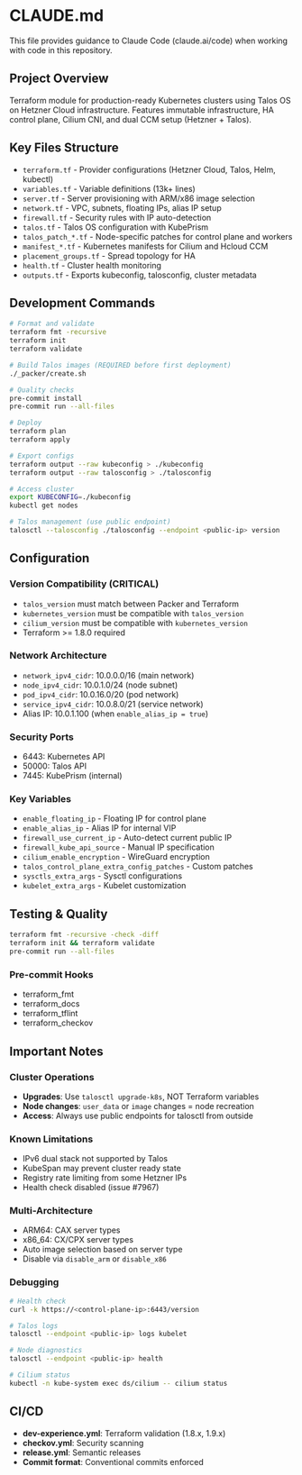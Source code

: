 # CLAUDE.md

This file provides guidance to Claude Code (claude.ai/code) when working with code in this repository.

## Project Overview

Terraform module for production-ready Kubernetes clusters using Talos OS on Hetzner Cloud infrastructure. Features immutable infrastructure, HA control plane, Cilium CNI, and dual CCM setup (Hetzner + Talos).

## Key Files Structure
- `terraform.tf` - Provider configurations (Hetzner Cloud, Talos, Helm, kubectl)
- `variables.tf` - Variable definitions (13k+ lines)
- `server.tf` - Server provisioning with ARM/x86 image selection
- `network.tf` - VPC, subnets, floating IPs, alias IP setup
- `firewall.tf` - Security rules with IP auto-detection
- `talos.tf` - Talos OS configuration with KubePrism
- `talos_patch_*.tf` - Node-specific patches for control plane and workers
- `manifest_*.tf` - Kubernetes manifests for Cilium and Hcloud CCM
- `placement_groups.tf` - Spread topology for HA
- `health.tf` - Cluster health monitoring
- `outputs.tf` - Exports kubeconfig, talosconfig, cluster metadata

## Development Commands

```bash
# Format and validate
terraform fmt -recursive
terraform init
terraform validate

# Build Talos images (REQUIRED before first deployment)
./_packer/create.sh

# Quality checks
pre-commit install
pre-commit run --all-files

# Deploy
terraform plan
terraform apply

# Export configs
terraform output --raw kubeconfig > ./kubeconfig
terraform output --raw talosconfig > ./talosconfig

# Access cluster
export KUBECONFIG=./kubeconfig
kubectl get nodes

# Talos management (use public endpoint)
talosctl --talosconfig ./talosconfig --endpoint <public-ip> version
```

## Configuration

### Version Compatibility (CRITICAL)
- `talos_version` must match between Packer and Terraform
- `kubernetes_version` must be compatible with `talos_version`
- `cilium_version` must be compatible with `kubernetes_version`
- Terraform >= 1.8.0 required

### Network Architecture
- `network_ipv4_cidr`: 10.0.0.0/16 (main network)
- `node_ipv4_cidr`: 10.0.1.0/24 (node subnet)
- `pod_ipv4_cidr`: 10.0.16.0/20 (pod network)
- `service_ipv4_cidr`: 10.0.8.0/21 (service network)
- Alias IP: 10.0.1.100 (when `enable_alias_ip = true`)

### Security Ports
- 6443: Kubernetes API
- 50000: Talos API
- 7445: KubePrism (internal)

### Key Variables
- `enable_floating_ip` - Floating IP for control plane
- `enable_alias_ip` - Alias IP for internal VIP
- `firewall_use_current_ip` - Auto-detect current public IP
- `firewall_kube_api_source` - Manual IP specification
- `cilium_enable_encryption` - WireGuard encryption
- `talos_control_plane_extra_config_patches` - Custom patches
- `sysctls_extra_args` - Sysctl configurations
- `kubelet_extra_args` - Kubelet customization

## Testing & Quality

```bash
terraform fmt -recursive -check -diff
terraform init && terraform validate
pre-commit run --all-files
```

### Pre-commit Hooks
- terraform_fmt
- terraform_docs
- terraform_tflint
- terraform_checkov

## Important Notes

### Cluster Operations
- **Upgrades**: Use `talosctl upgrade-k8s`, NOT Terraform variables
- **Node changes**: `user_data` or `image` changes = node recreation
- **Access**: Always use public endpoints for talosctl from outside

### Known Limitations
- IPv6 dual stack not supported by Talos
- KubeSpan may prevent cluster ready state
- Registry rate limiting from some Hetzner IPs
- Health check disabled (issue #7967)

### Multi-Architecture
- ARM64: CAX server types
- x86_64: CX/CPX server types
- Auto image selection based on server type
- Disable via `disable_arm` or `disable_x86`

### Debugging
```bash
# Health check
curl -k https://<control-plane-ip>:6443/version

# Talos logs
talosctl --endpoint <public-ip> logs kubelet

# Node diagnostics
talosctl --endpoint <public-ip> health

# Cilium status
kubectl -n kube-system exec ds/cilium -- cilium status
```

## CI/CD
- **dev-experience.yml**: Terraform validation (1.8.x, 1.9.x)
- **checkov.yml**: Security scanning
- **release.yml**: Semantic releases
- **Commit format**: Conventional commits enforced